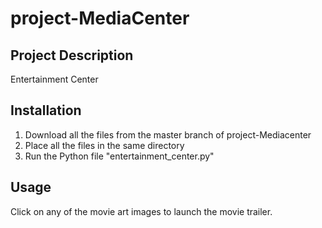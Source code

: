 # project-MediaCenter

## Project Description
Entertainment Center 

## Installation
1) Download all the files from the master branch of project-Mediacenter
2) Place all the files in the same directory
3) Run the Python file "entertainment_center.py"

## Usage
Click on any of the movie art images to launch the movie trailer. 

